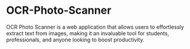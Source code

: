 # OCR-Photo-Scanner
OCR Photo Scanner is a web application that allows users to effortlessly extract text from images, making it an invaluable tool for students, professionals, and anyone looking to boost productivity.
